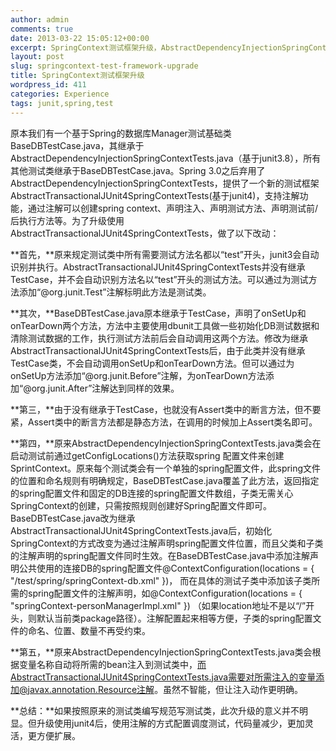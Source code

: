 ```yaml
---
author: admin
comments: true
date: 2013-03-22 15:05:12+00:00
excerpt: SpringContext测试框架升级，AbstractDependencyInjectionSpringContextTests.java升级使用AbstractTransactionalJUnit4SpringContextTests.java
layout: post
slug: springcontext-test-framework-upgrade
title: SpringContext测试框架升级
wordpress_id: 411
categories: Experience
tags: junit,spring,test
---
```


原本我们有一个基于Spring的数据库Manager测试基础类BaseDBTestCase.java，其继承于 AbstractDependencyInjectionSpringContextTests.java（基于junit3.8），所有其他测试类继承于BaseDBTestCase.java。Spring 3.0之后弃用了AbstractDependencyInjectionSpringContextTests，提供了一个新的测试框架AbstractTransactionalJUnit4SpringContextTests(基于junit4)，支持注解功能，通过注解可以创建spring context、声明注入、声明测试方法、声明测试前/后执行方法等。为了升级使用AbstractTransactionalJUnit4SpringContextTests，做了以下改动：

**首先，**原来规定测试类中所有需要测试方法名都以“test”开头，junit3会自动识别并执行。AbstractTransactionalJUnit4SpringContextTests并没有继承TestCase，并不会自动识别方法名以“test”开头的测试方法。可以通过为测试方法添加“@org.junit.Test”注解标明此方法是测试类。

**其次，**BaseDBTestCase.java原本继承于TestCase，声明了onSetUp和onTearDown两个方法，方法中主要使用dbunit工具做一些初始化DB测试数据和清除测试数据的工作，执行测试方法前后会自动调用这两个方法。修改为继承AbstractTransactionalJUnit4SpringContextTests后，由于此类并没有继承TestCase类，不会自动调用onSetUp和onTearDown方法。但可以通过为onSetUp方法添加“@org.junit.Before”注解，为onTearDown方法添加“@org.junit.After”注解达到同样的效果。

**第三，**由于没有继承于TestCase，也就没有Assert类中的断言方法，但不要紧，Assert类中的断言方法都是静态方法，在调用的时候加上Assert类名即可。

**第四，**原来AbstractDependencyInjectionSpringContextTests.java类会在启动测试前通过getConfigLocations()方法获取spring 配置文件来创建SprintContext。原来每个测试类会有一个单独的spring配置文件，此spring文件的位置和命名规则有明确规定，BaseDBTestCase.java覆盖了此方法，返回指定的spring配置文件和固定的DB连接的spring配置文件数组，子类无需关心SpringContext的创建，只需按照规则创建好Spring配置文件即可。 BaseDBTestCase.java改为继承AbstractTransactionalJUnit4SpringContextTests.java后，初始化SpringContext的方式改变为通过注解声明spring配置文件位置，而且父类和子类的注解声明的spring配置文件同时生效。在BaseDBTestCase.java中添加注解声明公共使用的连接DB的spring配置文件@ContextConfiguration(locations = { "/test/spring/springContext-db.xml" })， 而在具体的测试子类中添加该子类所需的spring配置文件的注解声明，如@ContextConfiguration(locations = { "springContext-personManagerImpl.xml" }) （如果location地址不是以“/”开头，则默认当前类package路径）。注解配置起来相等方便，子类的spring配置文件的命名、位置、数量不再受约束。

**第五，**原来AbstractDependencyInjectionSpringContextTests.java类会根据变量名称自动将所需的bean注入到测试类中，而AbstractTransactionalJUnit4SpringContextTests.java需要对所需注入的变量添加@javax.annotation.Resource注解。虽然不智能，但让注入动作更明确。

**总结：**如果按照原来的测试类编写规范写测试类，此次升级的意义并不明显。但升级使用junit4后，使用注解的方式配置调度测试，代码量减少，更加灵活，更方便扩展。

